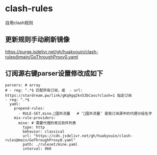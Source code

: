 # clash-rules
自用clash规则

## 更新规则手动刷新镜像
https://purge.jsdelivr.net/gh/huakyouin/clash-rules@main/GoThroughProxy0.yaml

## 订阅源右键parser设置修改成如下

```
parsers: # array
# - reg: ^.*$ 匹配所有订阅，或  - url: https://stardream.pw/link/gKq9gq2kn53bCavu?clash=1 指定订阅
- reg: ^.*$
  yaml:
    prepend-rules:
      - RULE-SET,mine,🔰国外流量   # ‘🔰国外流量’ 是我订阅源中的代理分组名字
    mix-rule-providers:
      mine: # 需要代理的常见软件列表
        type: http
        behavior: classical
        url: "https://cdn.jsdelivr.net/gh/huakyouin/clash-rules@main/GoThroughProxy0.yaml"
        path: ./ruleset/mine.yaml
        interval: 960

